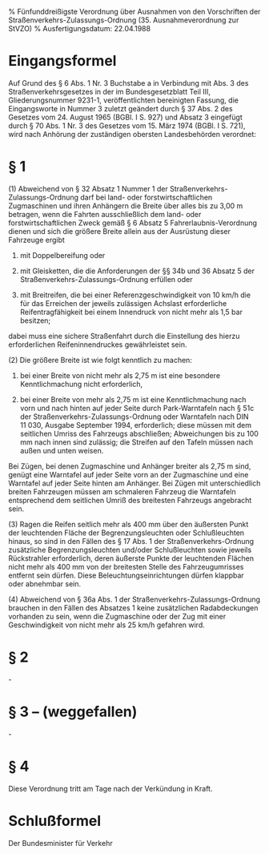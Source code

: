 % Fünfunddreißigste Verordnung über Ausnahmen von den Vorschriften der Straßenverkehrs-Zulassungs-Ordnung  (35. Ausnahmeverordnung zur StVZO)
% Ausfertigungsdatum: 22.04.1988
 
# Eingangsformel

Auf Grund des § 6 Abs. 1 Nr. 3 Buchstabe a in Verbindung mit Abs. 3 des Straßenverkehrsgesetzes in der im Bundesgesetzblatt Teil III, Gliederungsnummer 9231-1, veröffentlichten bereinigten Fassung, die Eingangsworte in Nummer 3 zuletzt geändert durch § 37 Abs. 2 des Gesetzes vom 24. August 1965 (BGBl. I S. 927) und Absatz 3 eingefügt durch § 70 Abs. 1 Nr. 3 des Gesetzes vom 15. März 1974 (BGBl. I S. 721), wird nach Anhörung der zuständigen obersten Landesbehörden verordnet:

# § 1

(1) Abweichend von § 32 Absatz 1 Nummer 1 der Straßenverkehrs-Zulassungs-Ordnung darf bei land- oder forstwirtschaftlichen Zugmaschinen und ihren Anhängern die Breite über alles bis zu 3,00 m betragen, wenn die Fahrten ausschließlich dem land- oder forstwirtschaftlichen Zweck gemäß § 6 Absatz 5 Fahrerlaubnis-Verordnung dienen und sich die größere Breite allein aus der Ausrüstung dieser Fahrzeuge ergibt

1. mit Doppelbereifung oder

2. mit Gleisketten, die die Anforderungen der §§ 34b und 36 Absatz 5 der Straßenverkehrs-Zulassungs-Ordnung erfüllen oder

3. mit Breitreifen, die bei einer Referenzgeschwindigkeit von 10 km/h die für das Erreichen der jeweils zulässigen Achslast erforderliche Reifentragfähigkeit bei einem Innendruck von nicht mehr als 1,5 bar besitzen;

dabei muss eine sichere Straßenfahrt durch die Einstellung des hierzu erforderlichen Reifeninnendruckes gewährleistet sein.

(2) Die größere Breite ist wie folgt kenntlich zu machen:

1. bei einer Breite von nicht mehr als 2,75 m ist eine besondere Kenntlichmachung nicht erforderlich,

2. bei einer Breite von mehr als 2,75 m ist eine Kenntlichmachung nach vorn und nach hinten auf jeder Seite durch Park-Warntafeln nach § 51c der Straßenverkehrs-Zulassungs-Ordnung oder Warntafeln nach DIN 11 030, Ausgabe September 1994, erforderlich; diese müssen mit dem seitlichen Umriss des Fahrzeugs abschließen; Abweichungen bis zu 100 mm nach innen sind zulässig; die Streifen auf den Tafeln müssen nach außen und unten weisen.

Bei Zügen, bei denen Zugmaschine und Anhänger breiter als 2,75 m sind, genügt eine Warntafel auf jeder Seite vorn an der Zugmaschine und eine Warntafel auf jeder Seite hinten am Anhänger. Bei Zügen mit unterschiedlich breiten Fahrzeugen müssen am schmaleren Fahrzeug die Warntafeln entsprechend dem seitlichen Umriß des breitesten Fahrzeugs angebracht sein.

(3) Ragen die Reifen seitlich mehr als 400 mm über den äußersten Punkt der leuchtenden Fläche der Begrenzungsleuchten oder Schlußleuchten hinaus, so sind in den Fällen des § 17 Abs. 1 der Straßenverkehrs-Ordnung zusätzliche Begrenzungsleuchten und/oder Schlußleuchten sowie jeweils Rückstrahler erforderlich, deren äußerste Punkte der leuchtenden Flächen nicht mehr als 400 mm von der breitesten Stelle des Fahrzeugumrisses entfernt sein dürfen. Diese Beleuchtungseinrichtungen dürfen klappbar oder abnehmbar sein.

(4) Abweichend von § 36a Abs. 1 der Straßenverkehrs-Zulassungs-Ordnung brauchen in den Fällen des Absatzes 1 keine zusätzlichen Radabdeckungen vorhanden zu sein, wenn die Zugmaschine oder der Zug mit einer Geschwindigkeit von nicht mehr als 25 km/h gefahren wird.

# § 2

\-

# § 3 – (weggefallen)

\-

# § 4

Diese Verordnung tritt am Tage nach der Verkündung in Kraft.

# Schlußformel

Der Bundesminister für Verkehr
